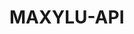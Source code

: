 # MAXYLU-API
<!-- ![Untitled](https://user-images.githubusercontent.com/83931760/162127627-2a02aa82-7aa2-47b3-ac58-3a2229159ad6.png)-->
